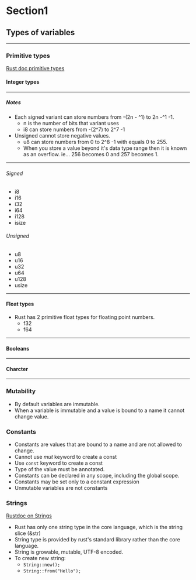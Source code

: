# Section1

## Types of variables

---  

### Primitive types

[Rust doc primitive types](https://doc.rust-lang.org/std/index.html#primitives)

#### Integer types

--- 

##### Notes

- Each signed variant can store numbers from -(2n - ^1) to 2n -^1 -1.  
  - n is the number of bits that variant uses  
  - i8 can store numbers from -(2^7) to 2^7 -1  
- Unsigned cannot store negative values.  
  - u8 can store numbers from 0 to 2^8 -1 with equals 0 to 255.  
  - When you store a value beyond it's data type range then it is known as an overflow. ie... 256 becomes 0 and 257 becomes 1.  


---  

###### Signed

- i8  
- i16  
- i32
- i64  
- i128  
- isize


###### Unsigned

- u8  
- u16  
- u32  
- u64  
- u128  
- usize

---

#### Float types

- Rust has 2 primitive float types for floating point numbers.
  - f32
  - f64

---

#### Booleans

---

#### Charcter

---

### Mutability

- By default variables are immutable.
- When a variable is immutable and a value is bound to a name it cannot change value.

### Constants

- Constants are values that are bound to a name and are not allowed to change.
- Cannot use *mut* keyword to create a const
- Use ```const``` keyword to create a const
- Type of the value must be annotated.
- Constants can be declared in any scope, including the global scope.
- Constants may be set only to a constant expression
- Unmutable variables are not constants

### Strings

[Rustdoc on Strings](https://doc.rust-lang.org/std/string/index.html)

- Rust has only one string type in the core language, which is the string slice (&str)
- String type is provided by rust's standard library rather than the core language.
- String is growable, mutable, UTF-8 encoded.
- To create new string:
  - `String::new();`
  - `String::from("Hello");`


